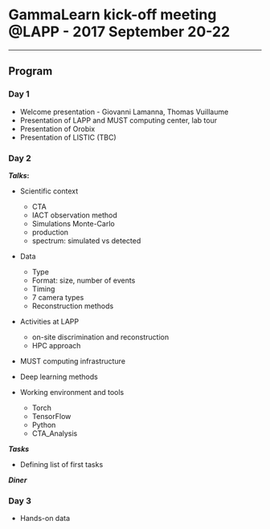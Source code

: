 # GammaLearn kick-off meeting @LAPP - 2017 September 20-22

___

## Program

### Day 1

- Welcome presentation - Giovanni Lamanna, Thomas Vuillaume
- Presentation of LAPP and MUST computing center, lab tour
- Presentation of Orobix
- Presentation of LISTIC (TBC)


### Day 2

**_Talks_:**

- Scientific context
    - CTA
    - IACT observation method
    - Simulations Monte-Carlo
    - production
    - spectrum: simulated vs detected
- Data
    - Type
    - Format: size, number of events
    - Timing
    - 7 camera types
    - Reconstruction methods
- Activities at LAPP
    - on-site discrimination and reconstruction
    - HPC approach
    
- MUST computing infrastructure

- Deep learning methods

- Working environment and tools
    - Torch
    - TensorFlow
    - Python
    - CTA_Analysis



**_Tasks_**

- Defining list of first tasks



**_Diner_**

### Day 3

- Hands-on data